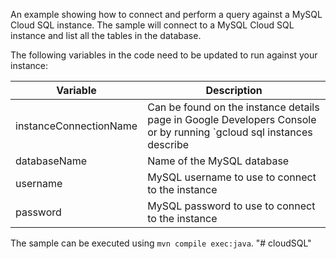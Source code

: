 An example showing how to connect and perform a query against a MySQL Cloud SQL instance.
The sample will connect to a MySQL Cloud SQL instance and list all the tables in the database.

The following variables in the code need to be updated to run against your instance:

| Variable               | Description   |
| ---------------------- | ------------- |
| instanceConnectionName | Can be found on the instance details page in Google Developers Console or by running `gcloud sql instances describe <instance> | grep connectionName`  |
| databaseName           | Name of the MySQL database |
| username               | MySQL username to use to connect to the instance |
| password               | MySQL password to use to connect to the instance |

The sample can be executed using `mvn compile exec:java`.
"# cloudSQL" 
